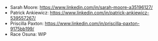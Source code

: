 - Sarah Moore: https://www.linkedin.com/in/sarah-moore-a35196127/
- Patrick Ankiewicz: https://www.linkedin.com/in/patrick-ankiewicz-539557267/
- Priscilla Paxton: https://www.linkedin.com/in/priscilla-paxton-9175bb199/
- Race Osuna: WIP
